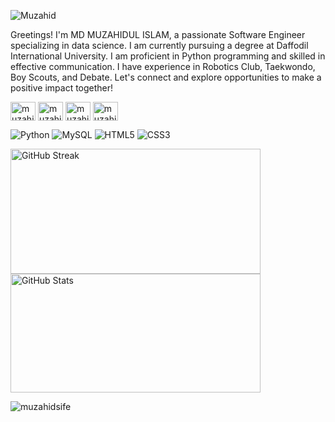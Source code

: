 ![Muzahid](https://pbs.twimg.com/profile_banners/4341264740/1687549275/1080x360)

Greetings! I'm MD MUZAHIDUL ISLAM, a passionate Software Engineer specializing in data science. I am currently pursuing a degree at Daffodil International University. I am proficient in Python programming and skilled in effective communication. I have experience in Robotics Club, Taekwondo, Boy Scouts, and Debate. Let's connect and explore opportunities to make a positive impact together! 

<p align="left">
<a href="https://linkedin.com/in/muzahidsife" target="blank"><img align="center" src="https://raw.githubusercontent.com/rahuldkjain/github-profile-readme-generator/master/src/images/icons/Social/linked-in-alt.svg" alt="muzahidsife" height="30" width="40" /></a>
<a href="https://fb.com/muzahidsife" target="blank"><img align="center" src="https://raw.githubusercontent.com/rahuldkjain/github-profile-readme-generator/master/src/images/icons/Social/facebook.svg" alt="muzahidsife" height="30" width="40" /></a>
<a href="https://instagram.com/muzahidsife" target="blank"><img align="center" src="https://raw.githubusercontent.com/rahuldkjain/github-profile-readme-generator/master/src/images/icons/Social/instagram.svg" alt="muzahidsife" height="30" width="40" /></a>
<a href="https://twitter.com/muzahidsife_" target="blank"><img align="center" src="https://raw.githubusercontent.com/rahuldkjain/github-profile-readme-generator/master/src/images/icons/Social/twitter.svg" alt="muzahidsife_" height="30" width="40" /></a>

</p>


![Python](https://img.shields.io/badge/python-3670A0?style=for-the-badge&logo=python&logoColor=ffdd54) ![MySQL](https://img.shields.io/badge/mysql-%2300f.svg?style=for-the-badge&logo=mysql&logoColor=white) ![HTML5](https://img.shields.io/badge/html5-%23E34F26.svg?style=for-the-badge&logo=html5&logoColor=white) ![CSS3](https://img.shields.io/badge/css3-%231572B6.svg?style=for-the-badge&logo=css3&logoColor=white) 
 
<img src="https://github-readme-streak-stats.herokuapp.com/?user=muzahidsife&theme=tokyonight&hide_border=true" alt="GitHub Streak" height="200" width="400"> <img src="https://github-readme-stats.vercel.app/api?username=muzahidsife&theme=jolly&hide_border=true&include_all_commits=true&count_private=true" alt="GitHub Stats" height="190" width="400"> <p><img align="left" src="https://github-readme-stats.vercel.app/api/top-langs?username=muzahidsife&show_icons=true&locale=en&layout=compact" alt="muzahidsife" /></p>














